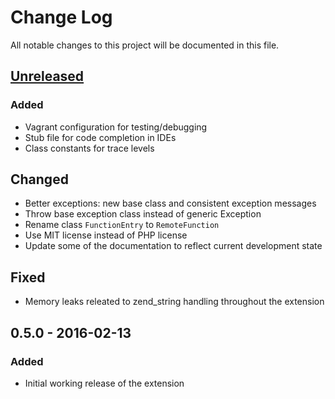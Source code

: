 # Change Log
All notable changes to this project will be documented in this file.

## [Unreleased]
### Added
- Vagrant configuration for testing/debugging
- Stub file for code completion in IDEs
- Class constants for trace levels

## Changed
- Better exceptions: new base class and consistent exception messages
- Throw base exception class instead of generic Exception
- Rename class `FunctionEntry` to `RemoteFunction`
- Use MIT license instead of PHP license
- Update some of the documentation to reflect current development state

## Fixed
- Memory leaks releated to zend_string handling throughout the extension

## 0.5.0 - 2016-02-13
### Added
- Initial working release of the extension

[Unreleased]: https://github.com/gkralik/php7-sapnwrfc/compare/0.5.0...HEAD
